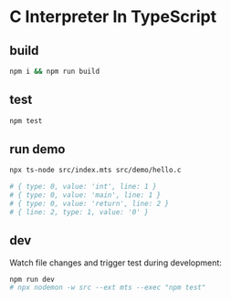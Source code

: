 # C Interpreter In TypeScript

## build

```bash
npm i && npm run build
```

## test

```bash
npm test
```

## run demo

```bash
npx ts-node src/index.mts src/demo/hello.c

# { type: 0, value: 'int', line: 1 }
# { type: 0, value: 'main', line: 1 }
# { type: 0, value: 'return', line: 2 }
# { line: 2, type: 1, value: '0' }
```

## dev

Watch file changes and trigger test during development:

```bash
npm run dev
# npx nodemon -w src --ext mts --exec "npm test"
```
